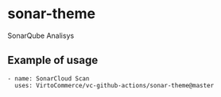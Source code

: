 # sonar-theme
SonarQube Analisys

## Example of usage
```
- name: SonarCloud Scan
  uses: VirtoCommerce/vc-github-actions/sonar-theme@master
```
